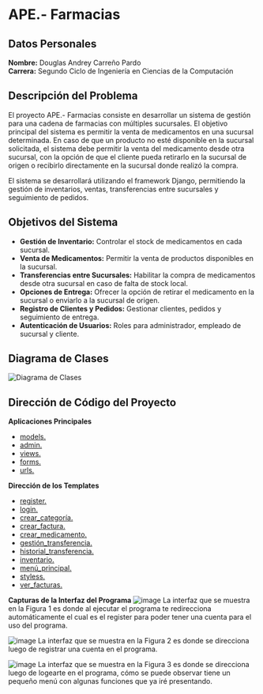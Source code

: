 # APE.- Farmacias

## Datos Personales

**Nombre:** Douglas Andrey Carreño Pardo  
**Carrera:** Segundo Ciclo de Ingeniería en Ciencias de la Computación  


## Descripción del Problema
El proyecto APE.- Farmacias consiste en desarrollar un sistema de gestión para una cadena de farmacias con múltiples sucursales. El objetivo principal del sistema es permitir la venta de medicamentos en una sucursal determinada. En caso de que un producto no esté disponible en la sucursal solicitada, el sistema debe permitir la venta del medicamento desde otra sucursal, con la opción de que el cliente pueda retirarlo en la sucursal de origen o recibirlo directamente en la sucursal donde realizó la compra.

El sistema se desarrollará utilizando el framework Django, permitiendo la gestión de inventarios, ventas, transferencias entre sucursales y seguimiento de pedidos.

## Objetivos del Sistema

- **Gestión de Inventario:** Controlar el stock de medicamentos en cada sucursal.
- **Venta de Medicamentos:** Permitir la venta de productos disponibles en la sucursal.
- **Transferencias entre Sucursales:** Habilitar la compra de medicamentos desde otra sucursal en caso de falta de stock local.
- **Opciones de Entrega:** Ofrecer la opción de retirar el medicamento en la sucursal o enviarlo a la sucursal de origen.
- **Registro de Clientes y Pedidos:** Gestionar clientes, pedidos y seguimiento de entrega.
- **Autenticación de Usuarios:** Roles para administrador, empleado de sucursal y cliente.

## Diagrama de Clases

![Diagrama de Clases](https://github.com/user-attachments/assets/05ac9178-c2a8-45b1-ae8f-da42d728a5cd)

## Dirección de Código del Proyecto
**Aplicaciones Principales**
- [models.](https://github.com/Dougdree/FarmaciaCuxibamba/blob/develop/Farmacia/Cuxibamba/models.py)
- [admin.](https://github.com/Dougdree/FarmaciaCuxibamba/blob/develop/Farmacia/Cuxibamba/admin.py)
- [views.](https://github.com/Dougdree/FarmaciaCuxibamba/blob/develop/Farmacia/Cuxibamba/views.py)
- [forms.](https://github.com/Dougdree/FarmaciaCuxibamba/blob/develop/Farmacia/Cuxibamba/forms.py)
- [urls.](https://github.com/Dougdree/FarmaciaCuxibamba/blob/develop/Farmacia/Farmacia/urls.py)

  
**Dirección de los Templates**
- [register.](https://github.com/Dougdree/FarmaciaCuxibamba/blob/develop/Farmacia/templates/register.html)
- [login.](https://github.com/Dougdree/FarmaciaCuxibamba/blob/develop/Farmacia/templates/login.html)
- [crear_categoría.](https://github.com/Dougdree/FarmaciaCuxibamba/blob/develop/Farmacia/templates/crear_categoria.html)
- [crear_factura.](https://github.com/Dougdree/FarmaciaCuxibamba/blob/develop/Farmacia/templates/crear_factura.html)
- [crear_medicamento.](https://github.com/Dougdree/FarmaciaCuxibamba/blob/develop/Farmacia/templates/crear_medicamento.html)
- [gestión_transferencia.](https://github.com/Dougdree/FarmaciaCuxibamba/blob/develop/Farmacia/templates/gestion_transferencia.html)
- [historial_transferencia.](https://github.com/Dougdree/FarmaciaCuxibamba/blob/develop/Farmacia/templates/historial_transferencias.html)
- [inventario.](https://github.com/Dougdree/FarmaciaCuxibamba/blob/develop/Farmacia/templates/inventario.html)
- [menú_principal.](https://github.com/Dougdree/FarmaciaCuxibamba/blob/develop/Farmacia/templates/menu_principal.html)
- [styless.](https://github.com/Dougdree/FarmaciaCuxibamba/blob/develop/Farmacia/templates/styles.css)
- [ver_facturas.](https://github.com/Dougdree/FarmaciaCuxibamba/blob/develop/Farmacia/templates/ver_facturas.html)

**Capturas de la Interfaz del Programa**
![image](https://github.com/user-attachments/assets/55008081-f92b-4a2f-9a7e-318667122b25)
La interfaz que se muestra en la Figura 1 es donde al ejecutar el programa te redirecciona automáticamente el cual es el register para poder tener una cuenta para el uso del programa.

![image](https://github.com/user-attachments/assets/f105a3dc-4b74-49f7-9ee0-70ab9aaa5406)
La interfaz que se muestra en la Figura 2 es donde se direcciona luego de registrar una cuenta en el programa.

![image](https://github.com/user-attachments/assets/a6a35a59-e949-43ce-a806-0340f8ef8da1)
La interfaz que se muestra en la Figura 3 es donde se direcciona luego de logearte en el programa, cómo se puede observar tiene un pequeño menú con algunas funciones que ya iré presentando.




